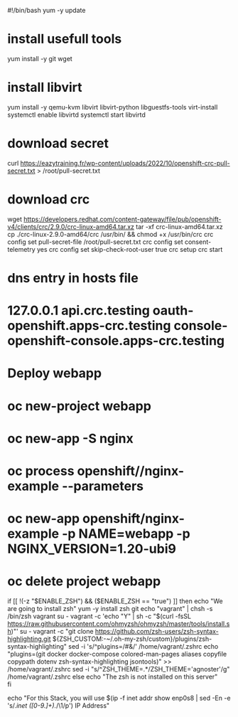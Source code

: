 
#!/bin/bash
yum -y update

 # install usefull tools
yum install -y git wget

 # install libvirt
yum install -y qemu-kvm libvirt libvirt-python libguestfs-tools virt-install
systemctl enable libvirtd
systemctl start libvirtd

 # download secret
curl https://eazytraining.fr/wp-content/uploads/2022/10/openshift-crc-pull-secret.txt > /root/pull-secret.txt

 # download crc
wget https://developers.redhat.com/content-gateway/file/pub/openshift-v4/clients/crc/2.9.0/crc-linux-amd64.tar.xz
tar -xf crc-linux-amd64.tar.xz
cp ./crc-linux-2.9.0-amd64/crc /usr/bin/ && chmod +x /usr/bin/crc
crc config set pull-secret-file /root/pull-secret.txt
crc config set consent-telemetry yes
crc config set skip-check-root-user true
crc setup
crc start

 # dns entry in hosts file
 # 127.0.0.1	api.crc.testing oauth-openshift.apps-crc.testing console-openshift-console.apps-crc.testing

 # Deploy webapp
 # oc new-project webapp
 # oc new-app -S nginx
 # oc process openshift//nginx-example --parameters
 # oc new-app openshift/nginx-example -p NAME=webapp -p NGINX_VERSION=1.20-ubi9
 # oc delete project webapp

if [[ !(-z "$ENABLE_ZSH")  &&  ($ENABLE_ZSH == "true") ]]
then
    echo "We are going to install zsh"
    yum -y install zsh git
    echo "vagrant" | chsh -s /bin/zsh vagrant
    su - vagrant  -c  'echo "Y" | sh -c "$(curl -fsSL https://raw.githubusercontent.com/ohmyzsh/ohmyzsh/master/tools/install.sh)"'
    su - vagrant  -c "git clone https://github.com/zsh-users/zsh-syntax-highlighting.git ${ZSH_CUSTOM:-~/.oh-my-zsh/custom}/plugins/zsh-syntax-highlighting"
    sed -i 's/^plugins=/#&/' /home/vagrant/.zshrc
    echo "plugins=(git  docker docker-compose colored-man-pages aliases copyfile  copypath dotenv zsh-syntax-highlighting jsontools)" >> /home/vagrant/.zshrc
    sed -i "s/^ZSH_THEME=.*/ZSH_THEME='agnoster'/g"  /home/vagrant/.zshrc
  else
    echo "The zsh is not installed on this server"    
fi

echo "For this Stack, you will use $(ip -f inet addr show enp0s8 | sed -En -e 's/.*inet ([0-9.]+).*/\1/p') IP Address"
